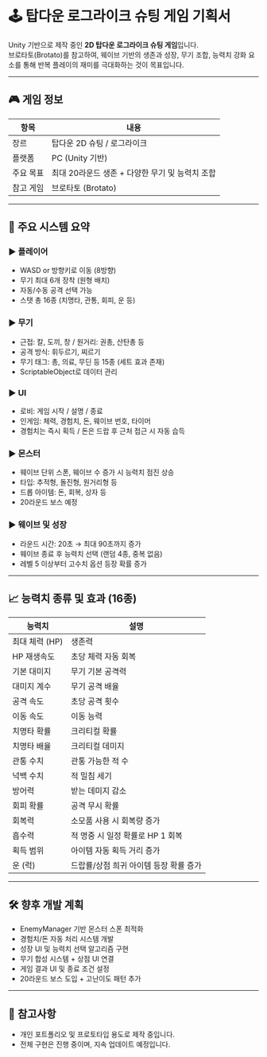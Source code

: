 # 🕹️ 탑다운 로그라이크 슈팅 게임 기획서

Unity 기반으로 제작 중인 **2D 탑다운 로그라이크 슈팅 게임**입니다.  
브로타토(Brotato)를 참고하여, 웨이브 기반의 생존과 성장, 무기 조합, 능력치 강화 요소를 통해 반복 플레이의 재미를 극대화하는 것이 목표입니다.

---

## 🎮 게임 정보

| 항목 | 내용 |
|------|------|
| 장르 | 탑다운 2D 슈팅 / 로그라이크 |
| 플랫폼 | PC (Unity 기반) |
| 주요 목표 | 최대 20라운드 생존 + 다양한 무기 및 능력치 조합 |
| 참고 게임 | 브로타토 (Brotato) |

---

## 🧩 주요 시스템 요약

### ▶ 플레이어
- WASD or 방향키로 이동 (8방향)
- 무기 최대 6개 장착 (원형 배치)
- 자동/수동 공격 선택 가능
- 스탯 총 16종 (치명타, 관통, 회피, 운 등)

### ▶ 무기
- 근접: 칼, 도끼, 창 / 원거리: 권총, 산탄총 등
- 공격 방식: 휘두르기, 찌르기
- 무기 태그: 총, 의료, 무딘 등 15종 (세트 효과 존재)
- ScriptableObject로 데이터 관리

### ▶ UI
- 로비: 게임 시작 / 설명 / 종료
- 인게임: 체력, 경험치, 돈, 웨이브 번호, 타이머
- 경험치는 즉시 획득 / 돈은 드랍 후 근처 접근 시 자동 습득

### ▶ 몬스터
- 웨이브 단위 스폰, 웨이브 수 증가 시 능력치 점진 상승
- 타입: 추적형, 돌진형, 원거리형 등
- 드롭 아이템: 돈, 회복, 상자 등
- 20라운드 보스 예정

### ▶ 웨이브 및 성장
- 라운드 시간: 20초 → 최대 90초까지 증가
- 웨이브 종료 후 능력치 선택 (랜덤 4종, 중복 없음)
- 레벨 5 이상부터 고수치 옵션 등장 확률 증가

---

## 📈 능력치 종류 및 효과 (16종)

| 능력치 | 설명 |
|--------|------|
| 최대 체력 (HP) | 생존력 |
| HP 재생속도 | 초당 체력 자동 회복 |
| 기본 대미지 | 무기 기본 공격력 |
| 대미지 계수 | 무기 공격 배율 |
| 공격 속도 | 초당 공격 횟수 |
| 이동 속도 | 이동 능력 |
| 치명타 확률 | 크리티컬 확률 |
| 치명타 배율 | 크리티컬 데미지 |
| 관통 수치 | 관통 가능한 적 수 |
| 넉백 수치 | 적 밀침 세기 |
| 방어력 | 받는 데미지 감소 |
| 회피 확률 | 공격 무시 확률 |
| 회복력 | 소모품 사용 시 회복량 증가 |
| 흡수력 | 적 명중 시 일정 확률로 HP 1 회복 |
| 획득 범위 | 아이템 자동 획득 거리 증가 |
| 운 (럭) | 드랍률/상점 희귀 아이템 등장 확률 증가 |

---

## 🛠 향후 개발 계획

- EnemyManager 기반 몬스터 스폰 최적화
- 경험치/돈 자동 처리 시스템 개발
- 성장 UI 및 능력치 선택 알고리즘 구현
- 무기 합성 시스템 + 상점 UI 연결
- 게임 결과 UI 및 종료 조건 설정
- 20라운드 보스 도입 + 고난이도 패턴 추가

---

## 💬 참고사항

- 개인 포트폴리오 및 프로토타입 용도로 제작 중입니다.
- 전체 구현은 진행 중이며, 지속 업데이트 예정입니다.

